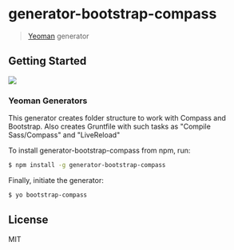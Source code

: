 # generator-bootstrap-compass 

> [Yeoman](http://yeoman.io) generator


## Getting Started

![](http://i.imgur.com/JHaAlBJ.png)


### Yeoman Generators
This generator creates folder structure to work with Compass and Bootstrap. Also creates Gruntfile with such tasks as "Compile Sass/Compass" and "LiveReload"

To install generator-bootstrap-compass from npm, run:

```bash
$ npm install -g generator-bootstrap-compass
```

Finally, initiate the generator:

```bash
$ yo bootstrap-compass
```



## License

MIT
